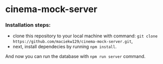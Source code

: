 # cinema-mock-server

### Installation steps:
- clone this repository to your local machine with command: `git clone https://github.com/maciekw129/cinema-mock-server.git`,
- next, install dependecies by running `npm install`.  

And now you can run the database with `npm run server` command.
